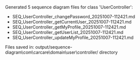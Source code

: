 Generated 5 sequence diagram files for class 'UserController':

- SEQ_UserController_changePassword_20251007-112421.md
- SEQ_UserController_getCurrentUser_20251007-112421.md
- SEQ_UserController_getMyProfile_20251007-112421.md
- SEQ_UserController_getUserList_20251007-112421.md
- SEQ_UserController_updateMyProfile_20251007-112421.md

Files saved in: output/sequence-diagram\com\carcare\domain\user\controller/ directory